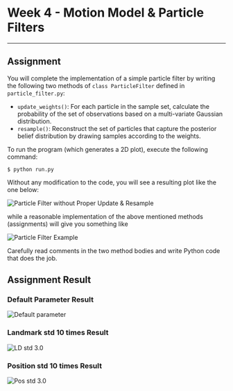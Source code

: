 # Week 4 - Motion Model & Particle Filters

---

[//]: # (Image References)
[empty-update]: ./empty-update.gif
[example]: ./example.gif
[result1]: ./particle_result_1.gif
[result2]: ./particle_result_2.gif
[result3]: ./particle_result_3.gif

## Assignment

You will complete the implementation of a simple particle filter by writing the following two methods of `class ParticleFilter` defined in `particle_filter.py`:

* `update_weights()`: For each particle in the sample set, calculate the probability of the set of observations based on a multi-variate Gaussian distribution.
* `resample()`: Reconstruct the set of particles that capture the posterior belief distribution by drawing samples according to the weights.

To run the program (which generates a 2D plot), execute the following command:

```
$ python run.py
```

Without any modification to the code, you will see a resulting plot like the one below:

![Particle Filter without Proper Update & Resample][empty-update]

while a reasonable implementation of the above mentioned methods (assignments) will give you something like

![Particle Filter Example][example]

Carefully read comments in the two method bodies and write Python code that does the job.

## Assignment Result
### Default Parameter Result
![Default parameter][result1]

### Landmark std 10 times Result
![LD std 3.0][result2]

### Position std 10 times Result
![Pos std 3.0][result3]